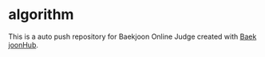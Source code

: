 # algorithm
This is a auto push repository for Baekjoon Online Judge created with [Baek joonHub](https://github.com/BaekjoonHub/BaekjoonHub).
